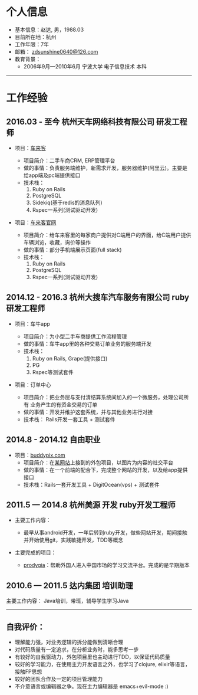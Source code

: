 # 个人信息

- 基本信息：赵达, 男，1988.03
- 目前所在地：杭州
- 工作年限：7年
- 邮箱： zdsunshine0640@126.com
- 教育背景：
  - 2006年9月—2010年6月 宁波大学 电子信息技术 本科

---- 

# 工作经验

## 2016.03 - 至今 杭州天车网络科技有限公司 研发工程师
- 项目：[车来客][1]
  - 项目简介：二手车商CRM, ERP管理平台
  - 做的事情：负责服务端维护，新需求开发，服务器维护(阿里云)。主要是给app端及pc端提供接口
  - 技术栈：
	1. Ruby on Rails
	2. PostgreSQL
	3. Sidekiq(基于redis的消息队列)
	4. Rspec一系列(测试驱动开发)

- 项目：[车来客官网][2]
  - 项目简介：给车来客里的每家商户提供对C端用户的界面，给C端用户提供车辆浏览，收藏，询价等操作
  - 做的事情：部分手机端展示页面(full stack)
  - 技术栈：
	1. Ruby on Rails
	2. PostgreSQL
	3. Rspec一系列(测试驱动开发)

## 2014.12 - 2016.3 杭州大搜车汽车服务有限公司 ruby研发工程师
- 项目：车牛app
  - 项目简介：为小型二手车商提供工作流程管理
  - 做的事情：车牛app里的各种交易订单业务的服务端开发
  - 技术栈：
	1. Ruby on Rails, Grape(提供接口)
	2. PG
	3. Rspec等测试套件

- 项目：订单中心
  - 项目简介：把业务层与支付清结算系统间加入的一个微服务，处理公司所有
    业务产生的有资金交易的订单
  - 做的事情：开发并维护这套系统，并与其他业务进行对接
  - 技术栈： Rails开发一套工具 + 测试套件
  
## 2014.8 - 2014.12 自由职业
- 项目：[buddypix.com](http://buddypix.net/)
  - 项目简介：在[某网站](https://www.upwork.com/)上接到的外包项目，以图片为内容的社交平台
  - 做的事情：在一个前端的配合下，完成整个网站的开发，以及给app提供接口
  - 技术栈：Rails一套开发工具 + DigitOcean(vps) + 测试套件
  
## 2011.5 — 2014.8 杭州美源 开发 ruby开发工程师
- 主要工作内容：
  - 最早从事android开发，一年后转到ruby开发，做些网站开发，期间接触并开始使用git，实践敏捷开发，TDD等概念
  
- 主要完成的项目：
  - [prodygia](https://www.prodygia.com/)：帮助外国人进入中国市场的学习交流平台。完成的是早期版本
  
## 2010.6 — 2011.5 达内集团 培训助理
主要工作内容： Java培训，带班，辅导学生学习Java

----

## 自我评价：
  - 理解能力强，对业务逻辑的拆分能做到清晰合理
  - 对代码质量有一定追求，在分析业务时，能多思考一步
  - 有较好的自我驱动力，外包项目里也主动进行TDD，以保证代码质量
  - 较好的学习能力，在使用主力开发语言之外，也学习了clojure, elixir等语言，接触FP思想
  - 较好的团队合作及一定的项目管理能力
  - 不介意语言或编辑器之争。现在主力编辑器是 emacs+evil-mode :)


[1]:	http://pc.chelaike.com/
[2]:	http://6.site.chelaike.com/
